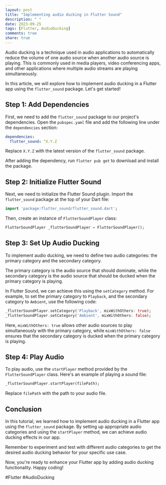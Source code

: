 ```yaml
---
layout: post
title: "Implementing audio ducking in Flutter Sound"
description: " "
date: 2023-09-25
tags: [Flutter, AudioDucking]
comments: true
share: true
---
```


Audio ducking is a technique used in audio applications to automatically reduce the volume of one audio source when another audio source is playing. This is commonly used in media players, video conferencing apps, and other applications where multiple audio streams are playing simultaneously.

In this article, we will explore how to implement audio ducking in a Flutter app using the `flutter_sound` package. Let's get started!

## Step 1: Add Dependencies

First, we need to add the `flutter_sound` package to our project's dependencies. Open the `pubspec.yaml` file and add the following line under the `dependencies` section:

```yaml
dependencies:
  flutter_sound: ^X.Y.Z
```

Replace `X.Y.Z` with the latest version of the `flutter_sound` package.

After adding the dependency, run `flutter pub get` to download and install the package.

## Step 2: Initialize Flutter Sound

Next, we need to initialize the Flutter Sound plugin. Import the `flutter_sound` package at the top of your Dart file:

```dart
import 'package:flutter_sound/flutter_sound.dart';
```

Then, create an instance of `FlutterSoundPlayer` class:

```dart
FlutterSoundPlayer _flutterSoundPlayer = FlutterSoundPlayer();
```

## Step 3: Set Up Audio Ducking

To implement audio ducking, we need to define two audio categories: the primary category and the secondary category.

The primary category is the audio source that should dominate, while the secondary category is the audio source that should be ducked when the primary category is playing.

In Flutter Sound, we can achieve this using the `setCategory` method. For example, to set the primary category to `Playback`, and the secondary category to `Ambient`, use the following code:

```dart
_flutterSoundPlayer.setCategory('Playback', mixWithOthers: true);
_flutterSoundPlayer.setCategory('Ambient', mixWithOthers: false);
```

Here, `mixWithOthers: true` allows other audio sources to play simultaneously with the primary category, while `mixWithOthers: false` ensures that the secondary category is ducked when the primary category is playing.

## Step 4: Play Audio

To play audio, use the `startPlayer` method provided by the `FlutterSoundPlayer` class. Here's an example of playing a sound file:

```dart
_flutterSoundPlayer.startPlayer(filePath);
```

Replace `filePath` with the path to your audio file.

## Conclusion

In this tutorial, we learned how to implement audio ducking in a Flutter app using the `flutter_sound` package. By setting up appropriate audio categories and using the `startPlayer` method, we can achieve audio ducking effects in our app.

Remember to experiment and test with different audio categories to get the desired audio ducking behavior for your specific use case.

Now, you're ready to enhance your Flutter app by adding audio ducking functionality. Happy coding!

#Flutter #AudioDucking